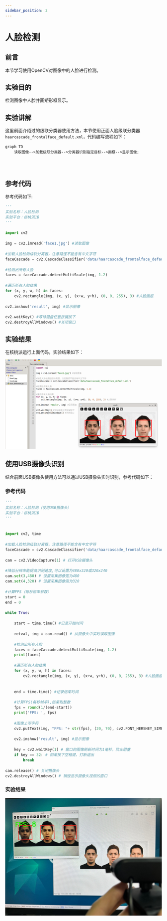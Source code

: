 ```yaml
---
sidebar_position: 2
---
```


# 人脸检测

## 前言

本节学习使用OpenCV对图像中的人脸进行检测。

## 实验目的

检测图像中人脸并画矩形框显示。

## 实验讲解

这里前面介绍过的级联分类器使用方法，本节使用正面人脸级联分类器`haarcascade_frontalface_default.xml`，代码编写流程如下：

```mermaid
graph TD
    读取图像-->加载级联分类器-->分类器识别指定目标-->画框-->显示图像;
```

<br></br>

## 参考代码

参考代码如下:

```python
'''
实验名称：人脸检测
实验平台：核桃派1B
'''

import cv2

img = cv2.imread('face1.jpg') #读取图像

#加载人脸检测级联分离器，注意路径不能含有中文字符
faceCascade = cv2.CascadeClassifier('data/haarcascade_frontalface_default.xml')

#检测出所有人脸
faces = faceCascade.detectMultiScale(img, 1.2)

#遍历所有人脸结果
for (x, y, w, h) in faces:
    cv2.rectangle(img, (x, y), (x+w, y+h), (0, 0, 255), 3) #人脸画框
    
cv2.imshow('result', img) #显示图像

cv2.waitKey() #等待键盘任意按键按下
cv2.destroyAllWindows() #关闭窗口

```

## 实验结果

在核桃派运行上面代码，实验结果如下：

![front_face_detection](./img/front_face_detection/face_detection1.png) 

## 使用USB摄像头识别

结合前面USB摄像头使用方法可以通过USB摄像头实时识别，参考代码如下：

### 参考代码

```python
'''
实验名称：人脸检测（使用USB摄像头）
实验平台：核桃派1B
'''


import cv2, time

#加载人脸检测级联分离器，注意路径不能含有中文字符
faceCascade = cv2.CascadeClassifier('data/haarcascade_frontalface_default.xml')

cam = cv2.VideoCapture(1) # 打开USB摄像头

#降低分辨率能提高识别速度,可以设置为480x320或320x240
cam.set(3,480) # 设置采集图像宽为480
cam.set(4,320) # 设置采集图像高为320
 
#计算FPS（每秒帧率参数）
start = 0
end = 0

while True:
    
    start = time.time() #记录开始时间
    
    retval, img = cam.read() # 从摄像头中实时读取图像

    #检测出所有人脸
    faces = faceCascade.detectMultiScale(img, 1.2)
    print(faces)

    #遍历所有人脸结果
    for (x, y, w, h) in faces:
        cv2.rectangle(img, (x, y), (x+w, y+h), (0, 0, 255), 3) #人脸画框
        
            
    end = time.time() #记录结束时间
    
    #计算FPS(每秒帧率),结果取整数
    fps = round(1/(end-start))
    print('FPS: ', fps)
    
    #图像上写字符
    cv2.putText(img, "FPS: "+ str(fps), (20, 70), cv2.FONT_HERSHEY_SIMPLEX, 2, (0, 255, 0), 5)
    
    cv2.imshow('result', img) #显示图像
    
    key = cv2.waitKey(1) # 窗口的图像刷新时间为1毫秒，防止阻塞    
    if key == 32: # 如果按下空格键，打断退出
        break
    
cam.release() # 关闭摄像头
cv2.destroyAllWindows() # 销毁显示摄像头视频的窗口

```

### 实验结果

![front_face_detection](./img/front_face_detection/front_face_detection2.jpg) 